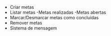 - Criar metas
- Listar metas
   -Metas realizadas
   -Metas abertas
- Marcar/Desmarcar metas como concluídas
- Remover metas
- Sistema de mensagem